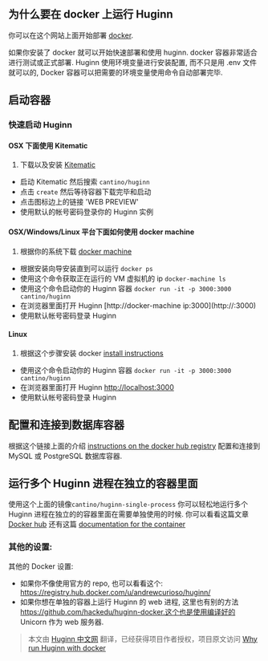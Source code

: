 ## 为什么要在 docker 上运行 Huginn

你可以在这个网站上面开始部署 [docker](http://www.docker.io/).

如果你安装了 docker 就可以开始快速部署和使用 huginn. docker 容器非常适合进行测试或正式部署. Huginn 使用环境变量进行安装配置, 而不只是用 .env 文件就可以的,  Docker 容器可以把需要的环境变量使用命令自动部署完毕.

## 启动容器

### 快速启动 Huginn

#### OSX 下面使用 Kitematic

1. 下载以及安装 [Kitematic](https://www.docker.com/docker-kitematic)
* 启动 Kitematic 然后搜索 `cantino/huginn`
* 点击 `create` 然后等待容器下载完毕和启动
* 点击图标边上的链接 'WEB PREVIEW'
* 使用默认的帐号密码登录你的 Huginn 实例

#### OSX/Windows/Linux 平台下面如何使用 docker machine

1. 根据你的系统下载 [docker machine](https://docs.docker.com/machine/#installation) 
* 根据安装向导安装直到可以运行 `docker ps`
* 使用这个命令获取正在运行的 VM 虚拟机的 ip `docker-machine ls`
* 使用这个命令启动你的 Huginn 容器 `docker run -it -p 3000:3000 cantino/huginn`
* 在浏览器里面打开 Huginn [http://docker-machine ip:3000](http://<docker-machine ip>:3000)
* 使用默认帐号密码登录 Huginn

#### Linux

1. 根据这个步骤安装 docker [install instructions](https://docs.docker.com/installation/)
* 使用这个命令启动你的 Huginn 容器 `docker run -it -p 3000:3000 cantino/huginn`
* 在浏览器里面打开 Huginn [http://localhost:3000](http://localhost:3000)
* 使用默认帐号密码登录 Huginn

## 配置和连接到数据库容器

根据这个链接上面的介绍 [instructions on the docker hub registry](https://registry.hub.docker.com/u/cantino/huginn/) 配置和连接到 MySQL 或 PostgreSQL 数据库容器.

## 运行多个 Huginn 进程在独立的容器里面

使用这个上面的镜像`cantino/huginn-single-process` 你可以轻松地运行多个 Huginn 进程在独立的的容器里面在需要单独使用的时候. 你可以看看这篇文章 [Docker hub](https://hub.docker.com/r/cantino/huginn-single-process/) 还有这篇 [documentation for the container](https://github.com/cantino/huginn/tree/master/docker/single-process)

### 其他的设置:

其他的 Docker 设置:

* 如果你不像使用官方的 repo, 也可以看看这个: https://registry.hub.docker.com/u/andrewcurioso/huginn/
* 如果你想在单独的容器上运行 Huginn 的 web 进程, 这里也有别的方法 https://github.com/hackedu/huginn-docker.这个也是使用编译好的 Unicorn 作为 web 服务器.


> 本文由 [Huginn 中文网](http://huginn.cn) 翻译，已经获得项目作者授权，项目原文访问 [Why run Huginn with docker](https://github.com/cantino/huginn/blob/master/doc/docker/install.md)

